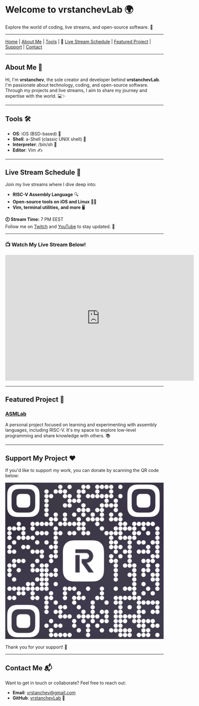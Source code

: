 # Welcome to vrstanchevLab 🌍

Explore the world of coding, live streams, and open-source software. 🚀

---  
[Home](#) | [About Me](#about-me-) | [Tools](#tools-) | 📣 [Live Stream Schedule](#live-stream-schedule-) | [Featured Project](#featured-project-) | [Support](#support-my-project-) | [Contact](#contact-me-)  

---

## About Me 👤  

Hi, I'm **vrstanchev**, the sole creator and developer behind **vrstanchevLab**. I'm passionate about technology, coding, and open-source software. Through my projects and live streams, I aim to share my journey and expertise with the world. 💻✨  

---

## Tools 🛠️  

- **OS**: iOS (BSD-based) 🍏  
- **Shell**: a-Shell (classic UNIX shell) 🐚  
- **Interpreter**: /bin/sh 📜  
- **Editor**: Vim ✍️  

---

## Live Stream Schedule 📅  

Join my live streams where I dive deep into:  

- **RISC-V Assembly Language** 🔍  
- **Open-source tools on iOS and Linux** 📱🐧  
- **Vim, terminal utilities, and more** 🖥️  

**🕖 Stream Time:** 7 PM EEST  
Follow me on [Twitch](https://www.twitch.tv/vrstanchev) and [YouTube](https://www.youtube.com/@vrstanchev) to stay updated. 🔔  

---

### 📺 Watch My Live Stream Below!  

<iframe  
  src="https://player.twitch.tv/?channel=vrstanchev&parent=vrstanchev.dev"  
  height="400"  
  width="600"  
  frameborder="0"  
  allowfullscreen="true">  
</iframe>  

---

## Featured Project 🌟  

### [ASMLab](https://github.com/vrstanchevLab/ASMLab)  
A personal project focused on learning and experimenting with assembly languages, including RISC-V. It's my space to explore low-level programming and share knowledge with others. 📚  

---

## Support My Project ❤️  

If you'd like to support my work, you can donate by scanning the QR code below:  

![Support QR Code](qr.png)  

Thank you for your support! 🙏  

---

## Contact Me 📬  

Want to get in touch or collaborate? Feel free to reach out:  

- **Email**: [vrstanchev@gmail.com](mailto:vrstanchev@gmail.com)  
- **GitHub**: [vrstanchevLab](https://github.com/vrstanchevLab) 🔗  
